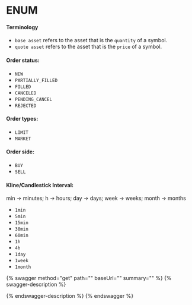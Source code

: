 # ENUM

#### **Terminology**

* `base asset` refers to the asset that is the `quantity` of a symbol.
* `quote asset` refers to the asset that is the `price` of a symbol.

#### **Order status:**

* `NEW`&#x20;
* `PARTIALLY_FILLED` &#x20;
* `FILLED` &#x20;
* `CANCELED` &#x20;
* `PENDING_CANCEL`&#x20;
* `REJECTED`&#x20;

#### **Order types:**

* `LIMIT`
* `MARKET`&#x20;

#### **Order side:**

* `BUY`&#x20;
* `SELL`&#x20;

#### **Kline/Candlestick Interval:**

min -> minutes; h -> hours; day -> days; week -> weeks; month -> months

* `1min`
* `5min`
* `15min`
* `30min`
* `60min`
* `1h`
* `4h`
* `1day`
* `1week`
* `1month`

{% swagger method="get" path="" baseUrl="" summary="" %}
{% swagger-description %}

{% endswagger-description %}
{% endswagger %}
